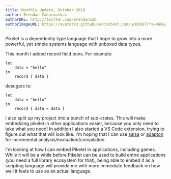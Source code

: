 ```yaml
---
title: Monthly Update, October 2018
author: Brendan Zabarauskas
authorURL: http://twitter.com/brendanzab
authorImageURL: https://avatars3.githubusercontent.com/u/695077?s=460&v=4
---
```


Pikelet is a dependently type language that I hope to grow into a more powerful, yet simple systems language with unboxed data types.

This month I added record field puns. For example:

```pikelet
let
    data = "hello"
in
    record { data }
```

desugars to:

<!--truncate-->

```pikelet
let
    data = "hello"
in
    record { data = data }
```

I also split up my project into a bunch of sub-crates. This will make embedding pikelet in other applications easier, because you only need to take what you need! In addition I also started a VS Code extension, trying to figure out what that will look like. I'm hoping that I can use [salsa](https://github.com/salsa-rs/salsa/) or [adapton](http://adapton.org/) for incremental analysis/evaluation/compilation.

I'm looking at how I can embed Pikelet in applications, including games. While it will be a while before Pikelet can be used to build entire applications (you need a full library ecosystem for that), being able to embed it as a scripting language will provide me with more immediate feedback on how well it feels to use as an actual language.
